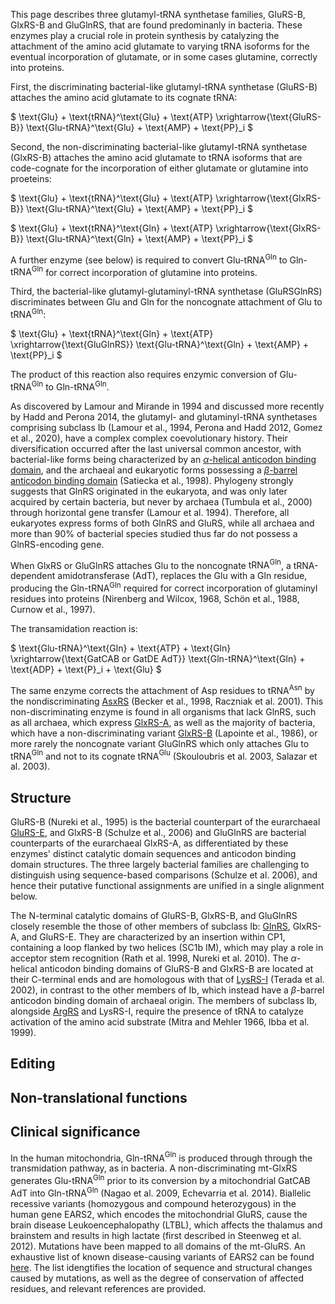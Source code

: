 
This page describes three glutamyl-tRNA synthetase families, GluRS-B, GlxRS-B and GluGlnRS, that are found predominanly in bacteria.  These enzymes play a crucial role in protein synthesis by catalyzing the attachment of the amino acid glutamate to varying tRNA isoforms for the eventual incorporation of glutamate, or in some cases glutamine, correctly into proteins.

First, the discriminating bacterial-like glutamyl-tRNA synthetase (GluRS-B) attaches the amino acid glutamate to its cognate tRNA:


$ \text{Glu} + \text{tRNA}^\text{Glu} + \text{ATP} \xrightarrow{\text{GluRS-B}} \text{Glu-tRNA}^\text{Glu} + \text{AMP} + \text{PP}_i  $



Second, the non-discriminating bacterial-like glutamyl-tRNA synthetase (GlxRS-B) attaches the amino acid glutamate to tRNA isoforms that are code-cognate for the incorporation of either glutamate or glutamine into proeteins:
 


$ \text{Glu} + \text{tRNA}^\text{Glu} + \text{ATP} \xrightarrow{\text{GlxRS-B}} \text{Glu-tRNA}^\text{Glu} + \text{AMP} + \text{PP}_i  $ 


$ \text{Glu} + \text{tRNA}^\text{Gln} + \text{ATP} \xrightarrow{\text{GlxRS-B}} \text{Glu-tRNA}^\text{Gln} + \text{AMP} + \text{PP}_i  $

A further enzyme (see below) is required to convert $\text{Glu-tRNA}^\text{Gln}$ to $\text{Gln-tRNA}^\text{Gln}$ for correct incorporation of glutamine into proteins. 


Third, the bacterial-like  glutamyl-glutaminyl-tRNA synthetase (GluRSGlnRS) discriminates between Glu and Gln for the noncognate attachment of Glu to $\text{tRNA}^\text{Gln}$:


$ \text{Glu} + \text{tRNA}^\text{Gln} + \text{ATP} \xrightarrow{\text{GluGlnRS}} \text{Glu-tRNA}^\text{Gln} + \text{AMP} + \text{PP}_i  $ 

The product of this reaction also requires enzymic conversion of $\text{Glu-tRNA}^\text{Gln}$ to $\text{Gln-tRNA}^\text{Gln}$. 


As discovered by Lamour and Mirande in 1994 and discussed more recently by Hadd and Perona 2014, the glutamyl- and glutaminyl-tRNA synthetases comprising subclass Ib (Lamour et al., 1994, Perona and Hadd 2012, Gomez et al., 2020), have a complex complex coevolutionary history. 
Their diversification occurred after the last universal common ancestor, with bacterial-like forms being characterized by an [$\alpha$-helical anticodon binding domain](/d/ek), and the archaeal and eukaryotic forms possessing a [$\beta$-barrel anticodon binding domain](/d/eq) (Satiecka et al., 1998).
Phylogeny strongly suggests that GlnRS originated in the eukaryota, and was only later acquired by certain bacteria, but never by archaea (Tumbula et al., 2000) through horizontal gene transfer (Lamour et al. 1994). Therefore, all eukaryotes express forms of both GlnRS and GluRS, while all archaea and more than 90% of bacterial species studied thus far do not possess a GlnRS-encoding gene. 



When GlxRS or GluGlnRS attaches Glu to the noncognate $\text{tRNA}^\text{Gln}$, a tRNA-dependent amidotransferase (AdT), replaces the Glu with a Gln residue, producing the $\text{Gln-tRNA}^\text{Gln}$ required for correct incorporation of glutaminyl residues into proteins (Nirenberg and Wilcox, 1968, Schön et al., 1988, Curnow et al., 1997).

The transamidation reaction is:


$  \text{Glu-tRNA}^\text{Gln}  + \text{ATP} + \text{Gln} \xrightarrow{\text{GatCAB or GatDE AdT}} \text{Gln-tRNA}^\text{Gln} + \text{ADP} + \text{P}_i + \text{Glu}  $


The same enzyme corrects the attachment of Asp residues to $\text{tRNA}^\text{Asn}$ by the nondiscriminating [AsxRS](/class2/asp2/)  (Becker et al., 1998, Raczniak et al. 2001).  This non-discriminating enzyme is found in all organisms that lack GlnRS, such as all archaea, which express [GlxRS-A](/class1/glu2/), as well as the majority of bacteria, which have a non-discriminating variant [GlxRS-B](/class1/glu1/) (Lapointe et al., 1986),  or more rarely the noncognate variant GluGlnRS which only attaches Glu to tRNA$^\text{Gln}$ and not to its cognate tRNA$^\text{Glu}$ (Skouloubris et al. 2003, Salazar et al. 2003).








## Structure


GluRS-B (Nureki et al., 1995) is the bacterial counterpart of the eurarchaeal [GluRS-E](/class1/glu3), and GlxRS-B (Schulze et al., 2006) and GluGlnRS are bacterial counterparts of the eurarchaeal GlxRS-A, as differentiated by these enzymes' distinct catalytic domain sequences and anticodon binding domain structures.
The three largely bacterial families are challenging to distinguish using sequence-based comparisons (Schulze et al. 2006), and hence their putative functional assignments
are unified in a single alignment below.



The N-terminal catalytic domains of GluRS-B, GlxRS-B, and GluGlnRS closely resemble the those of other members of subclass Ib: <a href="/class1/gln">GlnRS</a>, GlxRS-A, and GluRS-E.
They are characterized by an insertion within CP1, containing a loop flanked by two helices (SC1b IM), which 
may play a role in acceptor stem recognition  (Rath et al. 1998, Nureki et al. 2010).
The $\alpha$-helical anticodon binding domains of GluRS-B and GlxRS-B are located at their C-terminal ends and are homologous with that of [LysRS-I](/class1/lys/) (Terada et al. 2002), in contrast to the other members of Ib, which instead have a $\beta$-barrel anticodon binding domain of archaeal origin. 
The members of subclass Ib, alongside [ArgRS](/class1/arg/) and LysRS-I, require the presence of tRNA to catalyze activation of the amino acid substrate (Mitra and Mehler 1966, Ibba et al. 1999).







## Editing


## Non-translational functions



## Clinical significance



In the human mitochondria, Gln-tRNA$^\text{Gln}$ is produced through through the transmidation pathway, as in bacteria.  A non-discriminating mt-GlxRS generates Glu-tRNA$^\text{Gln}$ prior to its conversion by a mitochondrial GatCAB AdT into Gln-tRNA$^\text{Gln}$ (Nagao et al. 2009, Echevarria et al. 2014).
Biallelic recessive variants (homozygous and compound heterozygous) in the human gene EARS2, which encodes the mitochondrial GluRS, cause the brain disease Leukoencephalopathy (LTBL), which affects the thalamus and brainstem and results in high lactate (first described in Steenweg et al. 2012).   Mutations have been mapped to all domains of the mt-GluRS. An exhaustive list of known disease-causing variants of EARS2 can be found [here](http://misynpat.org/misynpat/PageMaker.rvt?name=EARS2). The list idengtifies the location of sequence and structural changes caused by mutations, as well as the degree of conservation of affected residues, and relevant references are provided. 

